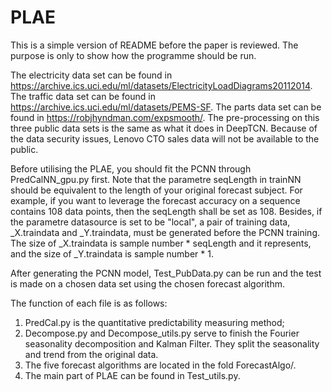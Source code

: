 # PLAE

This is a simple version of README before the paper is reviewed. The purpose is only to show how the programme should be run.

The electricity data set can be found in https://archive.ics.uci.edu/ml/datasets/ElectricityLoadDiagrams20112014. The traffic data set can be found in https://archive.ics.uci.edu/ml/datasets/PEMS-SF. The parts data set can be found in https://robjhyndman.com/expsmooth/. The pre-processing on this three public data sets is the same as what it does in DeepTCN.
Because of the data security issues, Lenovo CTO sales data will not be available to the public.

Before utilising the PLAE, you should fit the PCNN through PredCalNN_gpu.py first. Note that the parametre seqLength in trainNN should be equivalent to the length of your original forecast subject. For example, if you want to leverage the forecast accuracy on a sequence contains 108 data points, then the seqLength shall be set as 108. Besides, if the parametre datasource is set to be "local", a pair of training data, _X.traindata and _Y.traindata, must be generated before the PCNN training. The size of _X.traindata is sample number * seqLength and it represents, and the size of _Y.traindata is sample number * 1.

After generating the PCNN model, Test_PubData.py can be run and the test is made on a chosen data set using the chosen forecast algorithm.

The function of each file is as follows:
1. PredCal.py is the quantitative predictability measuring method;
2. Decompose.py and Decompose_utils.py serve to finish the Fourier seasonality decomposition and Kalman Filter. They split the seasonality and trend from the original data.
3. The five forecast algorithms are located in the fold ForecastAlgo/.
4. The main part of PLAE can be found in Test_utils.py.